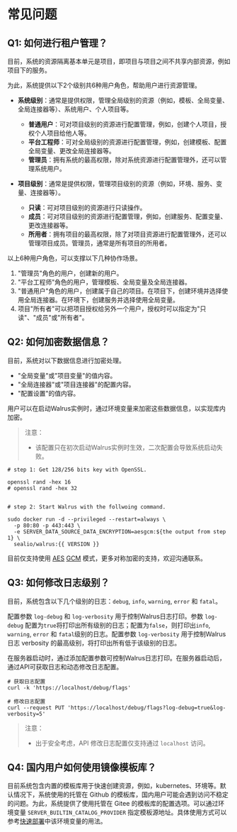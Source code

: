 # 常见问题

## Q1: 如何进行租户管理？

目前，系统的资源隔离基本单元是项目，即项目与项目之间不共享内部资源，例如项目下的服务。

为此，系统提供以下2个级别共6种用户角色，帮助用户进行资源管理。

- **系统级别**：通常是提供权限，管理全局级别的资源（例如，模板、全局变量、全局连接器等）、系统用户、个人项目等。
  - **普通用户**：可对项目级别的资源进行配置管理，例如，创建个人项目，授权个人项目给他人等。
  - **平台工程师**：可对全局级别的资源进行配置管理，例如，创建模板、配置全局变量、更改全局连接器等。
  - **管理员**：拥有系统的最高权限，除对系统资源进行配置管理外，还可以管理系统用户。

- **项目级别**：通常是提供权限，管理项目级别的资源（例如，环境、服务、变量、连接器等）。
  - **只读**：可对项目级别的资源进行只读操作。
  - **成员**：可对项目级别的资源进行配置管理，例如，创建服务、配置变量、更改连接器等。
  - **所用者**：拥有项目的最高权限，除了对项目资源进行配置管理外，还可以管理项目成员。管理员，通常是所有项目的所用者。

以上6种用户角色，可以支撑以下几种协作场景。

1. "管理员"角色的用户，创建新的用户。
2. "平台工程师"角色的用户，管理模板、全局变量及全局连接器。
3. "普通用户"角色的用户，创建属于自己的项目。在项目下，创建环境并选择使用全局连接器。在环境下，创建服务并选择使用全局变量。
4. 项目"所有者"可以把项目授权给另外一个用户，授权时可以指定为"只读"、"成员"或"所有者"。

## Q2: 如何加密数据信息？

目前，系统对以下数据信息进行加密处理。

- "全局变量"或"项目变量"的值内容。
- "全局连接器"或"项目连接器"的配置内容。
- "配置设置"的值内容。

用户可以在启动Walrus实例时，通过环境变量来加密这些数据信息，以实现库内加密。

> 注意：
> - 该配置只在初次启动Walrus实例时生效，二次配置会导致系统启动失败。

```shell
# step 1: Get 128/256 bits key with OpenSSL.

openssl rand -hex 16
# openssl rand -hex 32


# step 2: Start Walrus with the follwoing command.

sudo docker run -d --privileged --restart=always \
  -p 80:80 -p 443:443 \
  -e SERVER_DATA_SOURCE_DATA_ENCRYPTION=aesgcm:${the output from step 1} \
  sealio/walrus:{{ VERSION }}

```

目前仅支持使用 [AES](https://en.wikipedia.org/wiki/Advanced_Encryption_Standard) [GCM](https://en.wikipedia.org/wiki/Galois/Counter_Mode) 模式，更多对称加密的支持，欢迎沟通联系。

## Q3: 如何修改日志级别？

目前，系统包含以下几个级别的日志：`debug`, `info`, `warning`, `error` 和 `fatal`。

配置参数 `log-debug` 和 `log-verbosity` 用于控制Walrus日志打印。参数 `log-debug` 配置为`true`将打印出所有级别的日志；配置为`false`，则打印出`info`, `warning`, `error` 和 `fatal`级别的日志。配置参数 `log-verbosity` 用于控制Walrus日志 verbosity 的最高级别，将打印出所有低于该级别的日志。

在服务器启动时，通过添加配置参数可控制Walrus日志打印。在服务器启动后，通过API可获取日志和动态修改日志配置。
```shell
# 获取日志配置
curl -k 'https://localhost/debug/flags'

# 修改日志配置
curl --request PUT 'https://localhost/debug/flags?log-debug=true&log-verbosity=5'
```
> 注意：
> - 出于安全考虑，API 修改日志配置仅支持通过 `localhost` 访问。

## Q4: 国内用户如何使用镜像模板库？

目前系统包含内置的模板库用于快速创建资源，例如，kubernetes、环境等。默认情况下，系统使用的托管在 Github 的模板库，国内用户可能会遇到访问不稳定的问题。为此，系统提供了使用托管在 Gitee 的模板库的配置选项。可以通过环境变量 `SERVER_BUILTIN_CATALOG_PROVIDER` 指定模板源地址。具体使用方式可以参考[快速部署](/quickstart#模板源加速)中该环境变量的用法。

